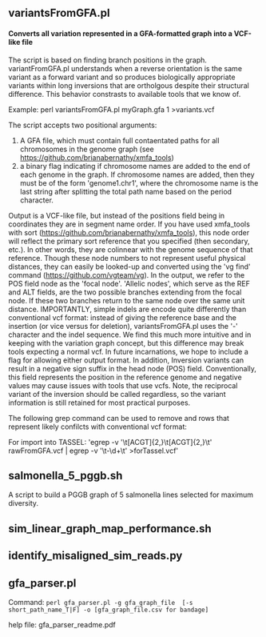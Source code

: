 ## variantsFromGFA.pl

#### Converts all variation represented in a GFA-formatted graph into a VCF-like file

The script is based on finding branch positions in the graph.  variantFromGFA.pl understands when a reverse orientation is the same variant as a forward variant and so produces biologically appropriate variants within long inversions that are ortholgous despite their structural difference.  This behavior constrasts to available tools that we know of.  

Example:
perl variantsFromGFA.pl myGraph.gfa 1 >variants.vcf

The script accepts two positional arguments: 

1) A GFA file, which must contain full contaentated paths for all chromosomes in the genome graph (see https://github.com/brianabernathy/xmfa_tools)
2) a binary flag indicating if chromosome names are added to the end of each genome in the graph.  If chromosome names are added, then they must be of the form 'genome1.chr1', where the chromosome name is the last string after splitting the total path name based on the period character.

Output is a VCF-like file, but instead of the positions field being in coordinates they are in segment name order.  If you have used xmfa_tools with sort (https://github.com/brianabernathy/xmfa_tools), this node order will reflect the primary sort reference that you specified (then secondary, etc.).  In other words, they are colinnear with the genome sequence of that reference.  Though these node numbers to not represent useful physical distances, they can easily be looked-up and converted using the 'vg find' command (https://github.com/vgteam/vg).  In the output, we refer to the POS field node as the 'focal node'.  'Allelic nodes', which serve as the REF and ALT fields, are the two possible branches extending from the focal node.  If these two branches return to the same node over the same unit distance.  IMPORTANTLY, simple indels are encode quite differently than conventional vcf format: instead of giving the reference base and the insertion (or vice versus for deletion), variantsFromGFA.pl uses the '-' character and the indel sequence.  We find this much more intuitive and in keeping with the variation graph concept, but this difference may break tools expecting a normal vcf.  In future incarnations, we hope to include a flag for allowing either output format.  In addition, Inversion variants can result in a negative sign suffix in the head node (POS) field. Conventionally, this field represents the position in the reference genome and negative values may cause issues with tools that use vcfs.  Note, the reciprocal variant of the inversion should be called regardless, so the variant information is still retained for most practical purposes.

The following grep command can be used to remove and rows that represent likely confilcts with conventional vcf format:

For import into TASSEL:
'egrep -v '\t[ACGT]{2,}\t[ACGT]{2,}\t' rawFromGFA.vcf | egrep -v '\t-\d+\t' >forTassel.vcf'

## salmonella_5_pggb.sh 

A script to build a PGGB graph of 5 salmonella lines selected for maximum diversity. 

## sim_linear_graph_map_performance.sh

## identify_misaligned_sim_reads.py

## gfa_parser.pl

Command: 
`perl gfa_parser.pl -g gfa_graph_file  [-s short_path_name_T|F] -o [gfa_graph_file.csv for bandage]`

help file: 
gfa_parser_readme.pdf


